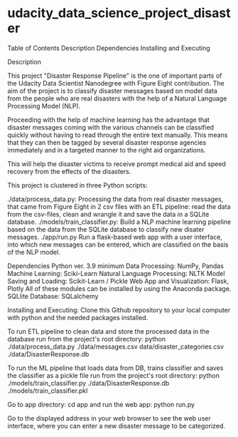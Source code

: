 # udacity_data_science_project_disaster

Table of Contents
Description
Dependencies
Installing and Executing


Description

This project "Disaster Response Pipeline" is the one of important parts of the Udacity Data Scientist Nanodegree with Figure Eight contribution. The aim of the project is to classify disaster messages based on model data from the people who are real disasters with the help of a Natural Language Processing Model (NLP).

Proceeding with the help of machine learning has the advantage that disaster messages coming with the various channels can be classified quickly without having to read through the entire text manually. This means that they can then be tagged by several disaster response agencies immediately and in a targeted manner to the right aid organizations.

This will help the disaster victims to receive prompt medical aid and speed recovery from the effects of the disasters.

This project is clustered in three Python scripts:

./data/process_data.py: Processing the data from real disaster messages, that came from Figure Eight in 2 csv files with an ETL pipeline: read the data from the csv-files, clean and wrangle it and save the data in a SQLite database.
./models/train_classifier.py: Build a NLP machine learning pipeline based on the data from the SQLite database to classify new disater messages.
./app/run.py Run a flask-based web app with a user interface, into which new messages can be entered, which are classified on the basis of the NLP model.

Dependencies
Python ver. 3.9 minimum
Data Processing: NumPy, Pandas
Machine Learning: Sciki-Learn
Natural Language Processing: NLTK
Model Saving and Loading: Scikit-Learn / Pickle
Web App and Visualization: Flask, Plotly
All of these modules can be installed by using the Anaconda package.
SQLlite Database: SQLalchemy

Installing and Executing:
Clone this Github repository to your local computer with python and the needed packages installed.

To run ETL pipeline to clean data and store the processed data in the database run from the project's root directory: python ./data/process_data.py ./data/messages.csv data/disaster_categories.csv ./data/DisasterResponse.db

To run the ML pipeline that loads data from DB, trains classifier and saves the classifier as a pickle file run from the project's root directory: python ./models/train_classifier.py ./data/DisasterResponse.db ./models/train_classifier.pkl

Go to app directory: cd app and run the web app: python run.py

Go to the displayed address in your web browser to see the web user interface, where you can enter a new disaster message to be categorized.

